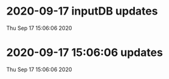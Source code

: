 
# 2020-09-17 inputDB updates 
 Thu Sep 17 15:06:06 2020 


# 2020-09-17 15:06:06 updates 
 Thu Sep 17 15:06:06 2020 

